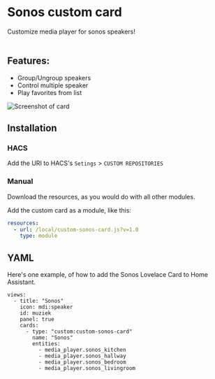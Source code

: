 # Sonos custom card
Customize media player for sonos speakers!<br><br>

## Features:

* Group/Ungroup speakers
* Control multiple speaker
* Play favorites from list

![Screenshot of card](https://github.com/DBuit/custom-sonos-card/blob/master/screenshot-custom-sonos-card.png)

## Installation
### HACS
Add the URI to HACS's `Setings` > `CUSTOM REPOSITORIES`

### Manual
Download the resources, as you would do with all other modules.

Add the custom card as a module, like this:
```yaml
resources:
  - url: /local/custom-sonos-card.js?v=1.0
    type: module
```

## YAML
Here's one example, of how to add the Sonos Lovelace Card to Home Assistant.
```
views:
  - title: "Sonos"
    icon: mdi:speaker
    id: muziek
    panel: true
    cards:
      - type: "custom:custom-sonos-card"
        name: "Sonos"
        entities:
          - media_player.sonos_kitchen
          - media_player.sonos_hallway
          - media_player.sonos_bedroom
          - media_player.sonos_livingroom
```
